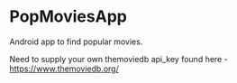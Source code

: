 # PopMoviesApp
Android app to find popular movies.

Need to supply your own themoviedb api_key found here - https://www.themoviedb.org/
